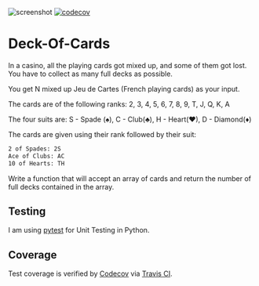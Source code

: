 ![screenshot](https://travis-ci.org/mgoldsmith1/DeckOfCards.svg?branch=master) [![codecov](https://codecov.io/gh/mgoldsmith1/DeckOfCards/branch/master/graph/badge.svg)](https://codecov.io/gh/mgoldsmith1/DeckOfCards)
# Deck-Of-Cards

In a casino, all the playing cards got mixed up, and some of them got lost. You have to collect as many full decks as possible.

You get N mixed up Jeu de Cartes (French playing cards) as your input. 

The cards are of the following ranks:
2, 3, 4, 5, 6, 7, 8, 9, T, J, Q, K, A

The four suits are:
S - Spade (♠), C - Club(♣), H - Heart(♥), D - Diamond(♦)

The cards are given using their rank followed by their suit:
```bash
2 of Spades: 2S
Ace of Clubs: AC
10 of Hearts: TH
```

Write a function that will accept an array of cards and return the number of full decks contained in the array.

## Testing
I am using [pytest](https://docs.pytest.org/en/latest/) for Unit Testing in Python.

## Coverage
Test coverage is verified by [Codecov](https://codecov.io/) via [Travis CI](https://travis-ci.org/).
